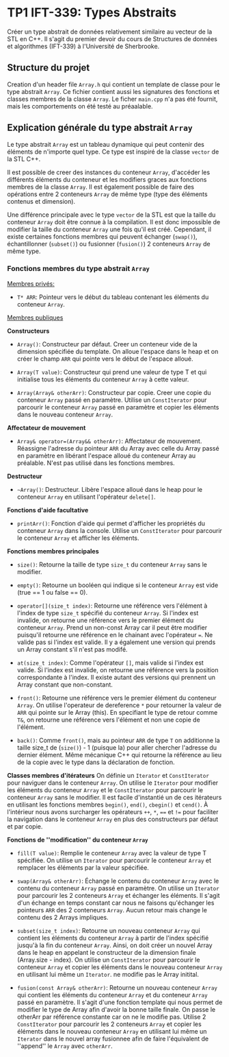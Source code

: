 # TP1 IFT-339: Types Abstraits
Créer un type abstrait de données relativement similaire au vecteur de la STL en C++. Il s'agit du premier devoir du cours de Structures de données et algorithmes (IFT-339) à l'Université de Sherbrooke.

## Structure du projet
Creation d'un header file `Array.h` qui contient un template de classe pour le type abstrait `Array`. Ce fichier contient aussi les signatures des fonctions et classes membres de la classe `Array`. Le ficher `main.cpp` n'a pas été fournit, mais les comportements on été testé au préaalable.

## Explication générale du type abstrait `Array`
Le type abstrait `Array` est un tableau dynamique qui peut contenir des éléments de n'importe quel type. Ce type est inspiré de la classe `vector` de la STL C++.

 Il est possible de creer des instances du conteneur `Array`, d'accéder les différents éléments du conteneur et les modifiers graces aux fonctions membres de la classe `Array`. Il est également possible de faire des opérations entre 2 conteneurs `Array` de même type (type des éléments contenus et dimension).

 Une différence principale avec le type `vector` de la STL est que la taille du conteneur `Array` doit être connue à la compilation. Il est donc impossible de modifier la taille du conteneur `Array` une fois qu'il est créé. Cependant, il existe certaines fonctions membres qui peuvent échanger (`swap()`), échantillonner (`subset()`) ou fusionner (`fusion()`) 2 conteneurs `Array` de même type.

### Fonctions membres du type abstrait `Array`
<u>Membres privés:</u>
- `T* ARR`: Pointeur vers le début du tableau contenant les éléments du conteneur `Array`.

<u>Membres publiques</u>

**Constructeurs**
- `Array()`: Constructeur par défaut. Creer un conteneur vide de la dimension spécifiée du template. On alloue l'espace dans le heap et on créer le champ `ARR` qui pointe vers le début de l'espace alloué.

- `Array(T value)`: Constructeur qui prend une valeur de type T et qui initialise tous les éléments du conteneur `Array` à cette valeur.

- `Array(Array& otherArr)`: Constructeur par copie. Creer une copie du conteneur `Array` passé en paramètre. Utilise un `ConstIterator` pour parcourir le conteneur `Array` passé en paramètre et copier les éléments dans le nouveau conteneur `Array`.

**Affectateur de mouvement**
- `Array& operator=(Array&& otherArr)`: Affectateur de mouvement. Réassigne l'adresse du pointeur `ARR` du Array avec celle du Array passé en paramètre en libérant l'espace alloué du conteneur Array au préalable. N'est pas utilisé dans les fonctions membres.

**Destructeur**
- `~Array()`: Destructeur. Libère l'espace alloué dans le heap pour le conteneur `Array` en utilisant l'opérateur `delete[]`.

**Fonctions d'aide facultative**
- `printArr()`: Fonction d'aide qui permet d'afficher les propriétés du conteneur `Array` dans la console. Utilise un `ConstIterator` pour parcourir le conteneur `Array` et afficher les éléments.

**Fonctions membres principales**
- `size()`: Retourne la taille  de type `size_t` du conteneur `Array` sans le modifier.

- `empty()`: Retourne un booléen qui indique si le conteneur `Array` est vide (true == 1 ou false == 0).

- `operator[](size_t index)`: Retourne une référence vers l'élément à l'index de type `size_t` spécifié du conteneur `Array`. Si l'index est invalide, on retourne une référence vers le premier élément du conteneur `Array`. Prend un non-const Array car il peut être modifier puisqu'il retourne une référence en le chainant avec l'opérateur `=`. Ne valide pas si l'index est valide. Il y a également une version qui prends un Array constant s'il n'est pas modifé.

- `at(size_t index)`: Comme l'opérateur `[]`, mais valide si l'index est valide. Si l'index est invalide, on retourne une référence vers la position correspondante à l'index. Il existe autant des versions qui prennent un Array constant que non-constant.

- `front()`: Retourne une référence vers le premier élément du conteneur `Array`. On utilise l'operateur de dereference `*` pour retourner la valeur de `ARR` qui pointe sur le Array (this). En specifiant le type de retour comme `T&`, on retourne une référence vers l'élément et non une copie de l'élément.

- `back()`: Comme `front()`, mais au pointeur `ARR` de type `T` on additionne la taille size_t  de (`size()`) - 1 (puisque la) pour aller chercher l'adresse du dernier élément. Même mécanique C++ qui retourne la référence au lieu de la copie avec le type dans la déclaration de fonction.

**Classes membres d'itérateurs**
On définie un `Iterator` et `ConstIterator` pour naviguer dans le conteneur `Array`. On utilise le `Iterator` pour modifier les éléments du conteneur `Array` et le `ConstIterator` pour parcourir le conteneur `Array` sans le modifier. Il est facile d'instantié un de ces itérateurs en utilisant les fonctions membres `begin()`, `end()`, `cbegin()` et `cend()`. À l'intérieur nous avons surcharger les opérateurs `++`, `*`, `==` et `!=` pour faciliter la navigation dans le conteneur `Array` en plus des constructeurs par défaut et par copie.

**Fonctions de ''modification'' du conteneur `Array`**
- `fill(T value)`: Remplie le conteneur `Array` avec la valeur de type T spécifiée. On utilise un `Iterator` pour parcourir le conteneur `Array` et remplacer les éléments par la valeur spécifiée.

- `swap(Array& otherArr)`: Échange le contenu du conteneur `Array` avec le contenu du conteneur `Array` passé en paramètre. On utilise un `Iterator` pour parcourir les 2 conteneurs `Array` et échanger les éléments. Il s'agit d'un échange en temps constant car nous ne faisons qu'échanger les pointeurs `ARR` des 2 conteneurs `Array`. Aucun retour mais change le contenu des 2 Arrays impliques.

- `subset(size_t index)`: Retourne un nouveau conteneur `Array` qui contient les éléments du conteneur `Array` à partir de l'index spécifié jusqu'à la fin du conteneur `Array`. Ainsi, on doit créer un nouvel Array dans le heap en appelant le constructeur de la dimension finale (Array.size - index). On utilise un `ConstIterator` pour parcourir le conteneur `Array` et copier les éléments dans le nouveau conteneur `Array` en utilisant lui même un `Iterator`. ne modifie pas le Array initital.

- `fusion(const Array& otherArr)`: Retourne un nouveau conteneur `Array` qui contient les éléments du conteneur `Array` et du conteneur `Array` passé en paramètre. Il s'agit d'une fonction template qui nous permet de modifier le type de Array afin d'avoir la bonne taille finale. On passe le otherArr par référence constante car on ne le modifie pas. Utilise 2 `ConstIterator` pour parcourir les 2 conteneurs `Array` et copier les éléments dans le nouveau conteneur `Array` en utilisant lui même un `Iterator` dans le nouvel array fusionnee afin de faire l'équivalent de ''append'' le `Array` avec `otherArr`.
